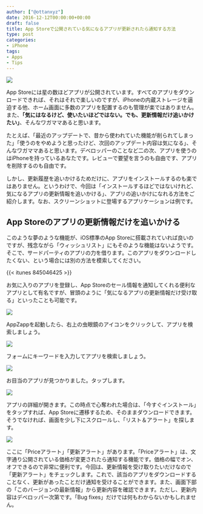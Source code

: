 ```yaml
---
author: ["@ottanxyz"]
date: 2016-12-12T00:00:00+00:00
draft: false
title: App Storeで公開されている気になるアプリが更新されたら通知する方法
type: post
categories:
- iPhone
tags:
- Apps
- Tips
---
```


![](161212-584e93a882512.jpg)






App Storeには星の数ほどアプリが公開されています。すべてのアプリをダウンロードできれば、それはそれで楽しいのですが、iPhoneの内蔵ストレージを逼迫する他、ホーム画面に多数のアプリを配置するのも管理が楽ではありません。また、**「気にはなるけど、使いたいほどではない。でも、更新情報だけ追いかけたい」**、そんなワガママあると思います。





たとえば、「最近のアップデートで、昔から使われていた機能が削られてしまった」「使うのをやめようと思ったけど、次回のアップデート内容は気になる」、そんなワガママあると思います。デベロッパーのことなど二の次、アプリを使うのはiPhoneを持っているあなたです。レビューで要望を言うのも自由です、アプリを削除するのも自由です。





しかし、更新履歴を追いかけるためだけに、アプリをインストールするのも楽ではありません。というわけで、今回は「インストールするほどではないけれど、気になるアプリの更新情報を追いかける」、アプリの追いかけになれる方法をご紹介します。なお、スクリーンショットに登場するアプリケーションは例です。





## App Storeのアプリの更新情報だけを追いかける





このような夢のような機能が、iOS標準のApp Storeに搭載されていれば良いのですが、残念ながら「ウィッシュリスト」にもそのような機能はないようです。そこで、サードパーティのアプリの力を借ります。このアプリをダウンロードしたくない、という場合には別の方法を模索してください。



{{< itunes 845046425 >}}



お気に入りのアプリを登録し、App Storeのセール情報を通知してくれる便利なアプリとして有名ですが、冒頭のように「気になるアプリの更新情報だけ受け取る」といったことも可能です。





![](161212-584e93b100757.png)






AppZappを起動したら、右上の虫眼鏡のアイコンをクリックして、アプリを検索しましょう。





![](161212-584e93b818e4f.png)






フォームにキーワードを入力してアプリを検索しましょう。





![](161212-584e93bda50d0.png)






お目当のアプリが見つかりました。タップします。





![](161212-584e93c447132.png)






アプリの詳細が開きます。この時点で心奪われた場合は、「今すぐインストール」をタップすれば、App Storeに遷移するため、そのままダウンロードできます。そうでなければ、画面を少し下にスクロールし、「リスト＆アラート」を探します。





![](161212-584e93ca0c030.png)






ここに「Priceアラート」「更新アラート」があります。「Priceアラート」は、文字通り公開されている価格が変更されたら通知する機能です。価格の幅でオン、オフできるので非常に便利です。今回は、更新情報を受け取りたいだけなので「更新アラート」をチェックします。これで、該当のアプリをダウンロードすることなく、更新があったことだけ通知を受けることができます。また、画面下部の「このバージョンの最新情報」から更新内容を確認できます。ただし、更新内容はデベロッパー次第です。「Bug fixes」だけでは何もわからないかもしれません。
